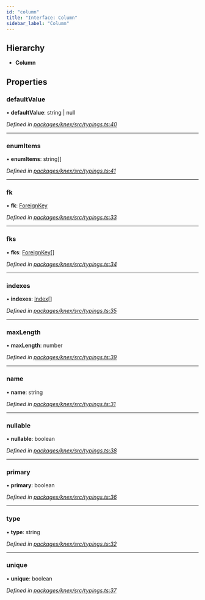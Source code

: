 ```yaml
---
id: "column"
title: "Interface: Column"
sidebar_label: "Column"
---
```


## Hierarchy

* **Column**

## Properties

### defaultValue

•  **defaultValue**: string \| null

*Defined in [packages/knex/src/typings.ts:40](https://github.com/mikro-orm/mikro-orm/blob/18b580bb42/packages/knex/src/typings.ts#L40)*

___

### enumItems

•  **enumItems**: string[]

*Defined in [packages/knex/src/typings.ts:41](https://github.com/mikro-orm/mikro-orm/blob/18b580bb42/packages/knex/src/typings.ts#L41)*

___

### fk

•  **fk**: [ForeignKey](foreignkey.md)

*Defined in [packages/knex/src/typings.ts:33](https://github.com/mikro-orm/mikro-orm/blob/18b580bb42/packages/knex/src/typings.ts#L33)*

___

### fks

•  **fks**: [ForeignKey](foreignkey.md)[]

*Defined in [packages/knex/src/typings.ts:34](https://github.com/mikro-orm/mikro-orm/blob/18b580bb42/packages/knex/src/typings.ts#L34)*

___

### indexes

•  **indexes**: [Index](index.md)[]

*Defined in [packages/knex/src/typings.ts:35](https://github.com/mikro-orm/mikro-orm/blob/18b580bb42/packages/knex/src/typings.ts#L35)*

___

### maxLength

•  **maxLength**: number

*Defined in [packages/knex/src/typings.ts:39](https://github.com/mikro-orm/mikro-orm/blob/18b580bb42/packages/knex/src/typings.ts#L39)*

___

### name

•  **name**: string

*Defined in [packages/knex/src/typings.ts:31](https://github.com/mikro-orm/mikro-orm/blob/18b580bb42/packages/knex/src/typings.ts#L31)*

___

### nullable

•  **nullable**: boolean

*Defined in [packages/knex/src/typings.ts:38](https://github.com/mikro-orm/mikro-orm/blob/18b580bb42/packages/knex/src/typings.ts#L38)*

___

### primary

•  **primary**: boolean

*Defined in [packages/knex/src/typings.ts:36](https://github.com/mikro-orm/mikro-orm/blob/18b580bb42/packages/knex/src/typings.ts#L36)*

___

### type

•  **type**: string

*Defined in [packages/knex/src/typings.ts:32](https://github.com/mikro-orm/mikro-orm/blob/18b580bb42/packages/knex/src/typings.ts#L32)*

___

### unique

•  **unique**: boolean

*Defined in [packages/knex/src/typings.ts:37](https://github.com/mikro-orm/mikro-orm/blob/18b580bb42/packages/knex/src/typings.ts#L37)*
